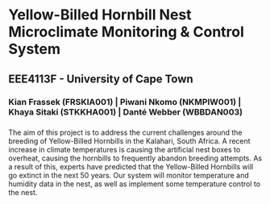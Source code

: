# Yellow-Billed Hornbill Nest Microclimate Monitoring & Control System
## EEE4113F - University of Cape Town
### Kian Frassek (FRSKIA001) | Piwani Nkomo (NKMPIW001) | Khaya Sitaki (STKKHA001) | Danté Webber (WBBDAN003)
###
The aim of this project is to address the current challenges around the breeding of Yellow-Billed Hornbills in the Kalahari, South Africa.
A recent increase in climate temperatures is causing the artificial nest boxes to overheat, causing the hornbills to frequently
abandon breeding attempts. As a result of this, experts have predicted that the Yellow-Billed Hornbills will go extinct in the next 
50 years. Our system will monitor temperature and humidity data in the nest, as well as implement some temperature control 
to the nest.
